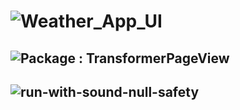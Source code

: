 # ![Weather_App_UI](https://user-images.githubusercontent.com/59411109/198827828-3b33dd52-d777-459c-a38d-6dbef253e2e5.gif) 

## ![Package : TransformerPageView](https://pub.dev/packages/transformer_page_view)

## ![run-with-sound-null-safety](https://stackoverflow.com/questions/70530682/cannot-run-with-sound-null-safety-flutter-an-existing-project)
